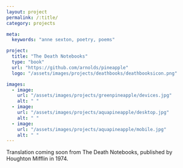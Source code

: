 ```yaml
---
layout: project
permalink: /:title/
category: projects

meta:
  keywords: "anne sexton, poetry, poems"

project:
  title: "The Death Notebooks"
  type: "book"
  url: "https://github.com/arnolds/pineapple"
  logo: "/assets/images/projects/deathbooks/deathbooksicon.png"

images:
  - image:
    url: "/assets/images/projects/greenpineapple/devices.jpg"
    alt: " "
  - image:
    url: "/assets/images/projects/aquapineapple/desktop.jpg"
    alt: " "
  - image:
    url: "/assets/images/projects/aquapineapple/mobile.jpg"
    alt: " "
---
```

<p>Translation coming soon from The Death Notebooks, published by Houghton Mifflin in 1974.</p>

